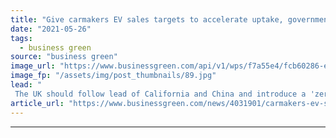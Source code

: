 ```yaml
---
title: "Give carmakers EV sales targets to accelerate uptake, government urged"
date: "2021-05-26"
tags: 
  - business green
source: "business green"
image_url: "https://www.businessgreen.com/api/v1/wps/f7a55e4/fcb60286-ef99-4258-a0cf-a748959d8ccb/8/iStock-1182744070-185x114.jpg"
image_fp: "/assets/img/post_thumbnails/89.jpg"
lead: "
 The UK should follow lead of California and China and introduce a 'zero emission vehicle mandate' to help boost the market, according to Green Alliance  ..."
article_url: "https://www.businessgreen.com/news/4031901/carmakers-ev-sales-targets-accelerate-uptake-government-urged"
---
```


---

